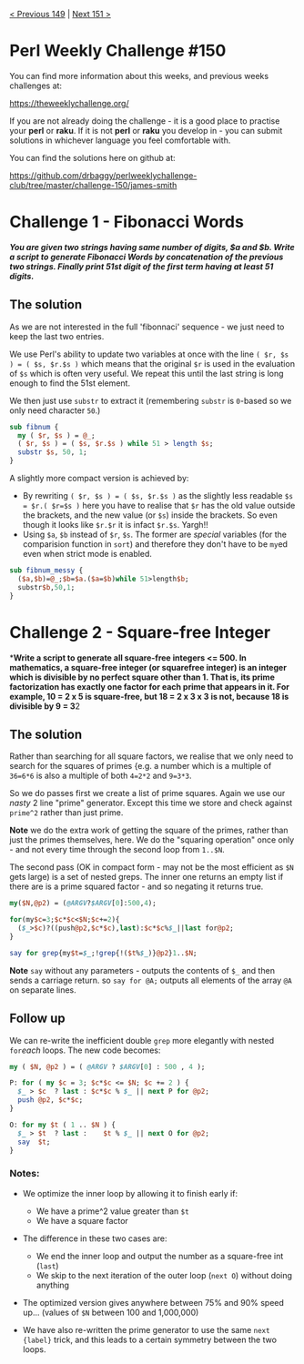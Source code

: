 [< Previous 149](https://github.com/drbaggy/perlweeklychallenge-club/tree/master/challenge-149/james-smith) |
[Next 151 >](https://github.com/drbaggy/perlweeklychallenge-club/tree/master/challenge-151/james-smith)
# Perl Weekly Challenge #150

You can find more information about this weeks, and previous weeks challenges at:

  https://theweeklychallenge.org/

If you are not already doing the challenge - it is a good place to practise your
**perl** or **raku**. If it is not **perl** or **raku** you develop in - you can
submit solutions in whichever language you feel comfortable with.

You can find the solutions here on github at:

https://github.com/drbaggy/perlweeklychallenge-club/tree/master/challenge-150/james-smith

# Challenge 1 - Fibonacci Words

***You are given two strings having same number of digits, $a and $b. Write a script to generate Fibonacci Words by concatenation of the previous two strings. Finally print 51st digit of the first term having at least 51 digits.***

## The solution

As we are not interested in the full 'fibonnaci' sequence - we just need to keep the last two entries.

We use Perl's ability to update two variables at once with the line `( $r, $s ) = ( $s, $r.$s )` which means that the original `$r` is used in the evaluation of `$s` which is often very useful. We repeat this until the last string is long enough to find the 51st element.

We then just use `substr` to extract it (remembering `substr` is `0`-based so we only need character `50`.)

```perl
sub fibnum {
  my ( $r, $s ) = @_;
  ( $r, $s ) = ( $s, $r.$s ) while 51 > length $s;
  substr $s, 50, 1;
}
```

A slightly more compact version is achieved by:
 * By rewriting `( $r, $s ) = ( $s, $r.$s )` as the slightly less readable `$s = $r.( $r=$s )` here you have to realise that `$r` has the old value outside the brackets, and the new value (or `$s`) inside the brackets. So even though it looks like `$r.$r` it is infact `$r.$s`. Yargh!!
 * Using `$a`, `$b` instead of `$r`, `$s`. The former are *special* variables (for the comparision function in `sort`) and therefore they don't have to be `my`ed even when strict mode is enabled.

```perl
sub fibnum_messy {
  ($a,$b)=@_;$b=$a.($a=$b)while 51>length$b;
  substr$b,50,1;
}
```

# Challenge 2 - Square-free Integer

***Write a script to generate all square-free integers <= 500. In mathematics, a square-free integer (or squarefree integer) is an integer which is divisible by no perfect square other than 1. That is, its prime factorization has exactly one factor for each prime that appears in it. For example, 10 = 2 x 5 is square-free, but 18 = 2 x 3 x 3 is not, because 18 is divisible by 9 = 3**2

## The solution

Rather than searching for all square factors, we realise that we only need to search for the squares of primes {e.g. a number which is a multiple of `36=6*6` is also a multiple of both `4=2*2` and `9=3*3`.

So we do passes first we create a list of prime squares. Again we use our *nasty* 2 line "prime" generator. Except this time we store and check against `prime^2` rather than just prime.

**Note** we do the extra work of getting the square of the primes, rather than just the primes themselves, here. We do the "squaring operation" once only - and not every time through the second loop from `1..$N`.

The second pass (OK in compact form - may not be the most efficient as `$N` gets large) is a set of nested greps. The inner one returns an empty list if there are is a prime squared factor - and so negating it returns true.

```perl
my($N,@p2) = (@ARGV?$ARGV[0]:500,4);

for(my$c=3;$c*$c<$N;$c+=2){
  ($_>$c)?((push@p2,$c*$c),last):$c*$c%$_||last for@p2;
}

say for grep{my$t=$_;!grep{!($t%$_)}@p2}1..$N;
```

**Note** `say` without any parameters - outputs the contents of `$_` and then sends a carriage return. so `say for @A;` outputs all elements of the array `@A` on separate lines.

## Follow up

We can re-write the inefficient double `grep` more elegantly with nested `for`*each* loops. The new code becomes:

```perl
my ( $N, @p2 ) = ( @ARGV ? $ARGV[0] : 500 , 4 );

P: for ( my $c = 3; $c*$c <= $N; $c += 2 ) {
  $_ > $c  ? last : $c*$c % $_ || next P for @p2;
  push @p2, $c*$c;
}

O: for my $t ( 1 .. $N ) {
  $_ > $t  ? last :    $t % $_ || next O for @p2;
  say  $t;
}
```

### Notes:
 * We optimize the inner loop by allowing it to finish early if:
    * We have a prime^2 value greater than `$t`
    * We have a square factor

 * The difference in these two cases are:
    * We end the inner loop and output the number as a square-free int (`last`)
    * We skip to the next iteration of the outer loop (`next O`) without doing anything

 * The optimized version gives anywhere between 75% and 90% speed up... (values of `$N` between 100 and 1,000,000)

 * We have also re-written the prime generator to use the same `next {label}` trick, and this leads to a certain symmetry between the two loops. 
